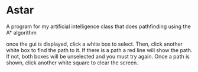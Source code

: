 # Astar
A program for my artificial intelligence class that does pathfinding using the A* algorithm

once the gui is displayed, click a white box to select. Then, click another white box to find the path to it. If there is a path a red line will show the path. If not, both boxes will be unselected and you must try again. Once a path is shown, click another white square to clear the screen.
